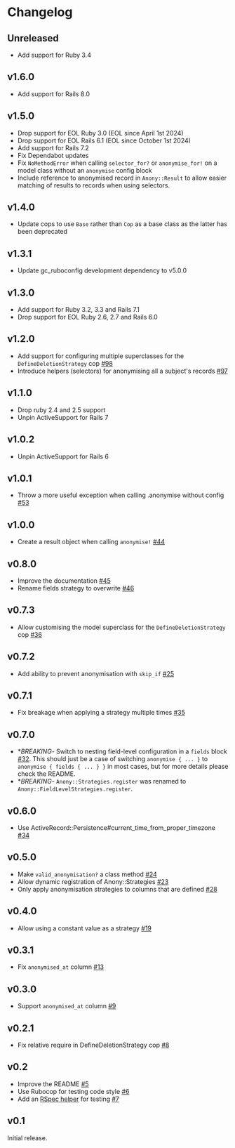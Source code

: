 # Changelog

## Unreleased

- Add support for Ruby 3.4

## v1.6.0

- Add support for Rails 8.0

## v1.5.0

- Drop support for EOL Ruby 3.0 (EOL since April 1st 2024)
- Drop support for EOL Rails 6.1 (EOL since October 1st 2024)
- Add support for Rails 7.2
- Fix Dependabot updates
- Fix `NoMethodError` when calling `selector_for?` or `anonymise_for!` on a model class without an `anonymise` config block
- Include reference to anonymised record in `Anony::Result` to allow easier matching of results to records when using selectors.

## v1.4.0

- Update cops to use `Base` rather than `Cop` as a base class as the latter has been deprecated

## v1.3.1

- Update gc_ruboconfig development dependency to v5.0.0

## v1.3.0

- Add support for Ruby 3.2, 3.3 and Rails 7.1
- Drop support for EOL Ruby 2.6, 2.7 and Rails 6.0

## v1.2.0

- Add support for configuring multiple superclasses for the `DefineDeletionStrategy` cop [#98](https://github.com/gocardless/anony/pull/98)
- Introduce helpers (selectors) for anonymising all a subject's records [#97](https://github.com/gocardless/anony/pull/97)

## v1.1.0

- Drop ruby 2.4 and 2.5 support
- Unpin ActiveSupport for Rails 7

## v1.0.2

- Unpin ActiveSupport for Rails 6

## v1.0.1

- Throw a more useful exception when calling .anonymise without config [#53](https://github.com/gocardless/anony/pull/53)

## v1.0.0

- Create a result object when calling `anonymise!` [#44](https://github.com/gocardless/anony/pull/44)

## v0.8.0

- Improve the documentation [#45](https://github.com/gocardless/anony/pull/45)
- Rename fields strategy to overwrite [#46](https://github.com/gocardless/anony/pull/46)

## v0.7.3

- Allow customising the model superclass for the `DefineDeletionStrategy` cop [#36](https://github.com/gocardless/anony/pull/36)

## v0.7.2

- Add ability to prevent anonymisation with `skip_if` [#25](https://github.com/gocardless/anony/pull/25)

## v0.7.1

- Fix breakage when applying a strategy multiple times [#35](https://github.com/gocardless/anony/pull/35)

## v0.7.0

- **BREAKING*- Switch to nesting field-level configuration in a `fields` block
  [#32](https://github.com/gocardless/anony/pull/32). This should just be a case of
  switching `anonymise { ... }` to `anonymise { fields { ... } }` in most cases, but for
  more details please check the README.
- **BREAKING*- `Anony::Strategies.register` was renamed to `Anony::FieldLevelStrategies.register`.

## v0.6.0

- Use ActiveRecord::Persistence#current_time_from_proper_timezone [#34](https://github.com/gocardless/anony/pull/34)

## v0.5.0

- Make `valid_anonymisation?` a class method [#24](https://github.com/gocardless/anony/pull/24)
- Allow dynamic registration of Anony::Strategies [#23](https://github.com/gocardless/anony/pull/23)
- Only apply anonymisation strategies to columns that are defined [#28](https://github.com/gocardless/anony/pull/28)

## v0.4.0

- Allow using a constant value as a strategy [#19](https://github.com/gocardless/anony/pull/19)

## v0.3.1

- Fix `anonymised_at` column [#13](https://github.com/gocardless/anony/pull/13)

## v0.3.0

- Support `anonymised_at` column [#9](https://github.com/gocardless/anony/pull/9)

## v0.2.1

- Fix relative require in DefineDeletionStrategy cop [#8](https://github.com/gocardless/anony/pull/8)

## v0.2

- Improve the README [#5](https://github.com/gocardless/anony/pulls/5)
- Use Rubocop for testing code style [#6](https://github.com/gocardless/anony/pulls/6)
- Add an [RSpec helper](https://github.com/gocardless/anony/blob/v0.2/README.md#testing) for testing [#7](https://github.com/gocardless/anony/pulls/7)

## v0.1

Initial release.
